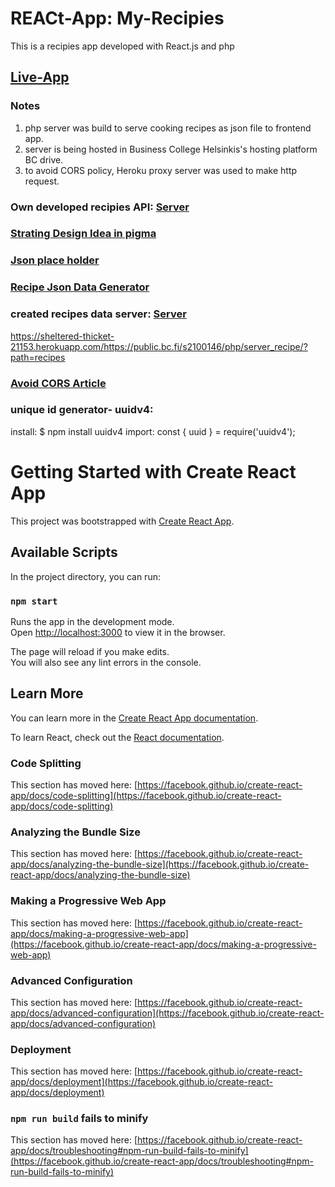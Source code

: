 # REACt-App: My-Recipies
This is a recipies app developed with React.js and php

## [Live-App](https://vigilant-swirles-3f103b.netlify.app/)
### Notes
1. php server was build to serve cooking recipes as json file to frontend app. 
2. server is being hosted in Business College Helsinkis's hosting platform BC drive.
3. to avoid CORS policy, Heroku proxy server was used to make http request.

### Own developed recipies API: [Server](https://public.bc.fi/s2100146/php/server_recipe/?path=recipes&)

### [Strating Design Idea in pigma](https://www.figma.com/proto/qrSkTc3vtJDBj8jy8QyWHH/CookBook?node-id=1%3A2&viewport=228%2C397%2C0.35646429657936096&scaling=min-zoom&page-id=0%3A1) 

### [Json place holder](https://jsonplaceholder.typicode.com/)
### [Recipe Json Data Generator](https://webcode.tools/generators/json-ld/recipe)

### created recipes data server: [Server]('https://public.bc.fi/s2100146/php/server_recipe/?path=recipes&')
https://sheltered-thicket-21153.herokuapp.com/https://public.bc.fi/s2100146/php/server_recipe/?path=recipes

### [Avoid CORS Article](https://medium.com/swlh/avoiding-cors-errors-on-localhost-in-2020-5a656ed8cefa)


### unique id generator- uuidv4: 
install: $ npm install uuidv4
import: const { uuid } = require('uuidv4');

# Getting Started with Create React App

This project was bootstrapped with [Create React App](https://github.com/facebook/create-react-app).

## Available Scripts

In the project directory, you can run:

### `npm start`

Runs the app in the development mode.\
Open [http://localhost:3000](http://localhost:3000) to view it in the browser.

The page will reload if you make edits.\
You will also see any lint errors in the console.


## Learn More

You can learn more in the [Create React App documentation](https://facebook.github.io/create-react-app/docs/getting-started).

To learn React, check out the [React documentation](https://reactjs.org/).

### Code Splitting

This section has moved here: [https://facebook.github.io/create-react-app/docs/code-splitting](https://facebook.github.io/create-react-app/docs/code-splitting)

### Analyzing the Bundle Size

This section has moved here: [https://facebook.github.io/create-react-app/docs/analyzing-the-bundle-size](https://facebook.github.io/create-react-app/docs/analyzing-the-bundle-size)

### Making a Progressive Web App

This section has moved here: [https://facebook.github.io/create-react-app/docs/making-a-progressive-web-app](https://facebook.github.io/create-react-app/docs/making-a-progressive-web-app)

### Advanced Configuration

This section has moved here: [https://facebook.github.io/create-react-app/docs/advanced-configuration](https://facebook.github.io/create-react-app/docs/advanced-configuration)

### Deployment

This section has moved here: [https://facebook.github.io/create-react-app/docs/deployment](https://facebook.github.io/create-react-app/docs/deployment)

### `npm run build` fails to minify

This section has moved here: [https://facebook.github.io/create-react-app/docs/troubleshooting#npm-run-build-fails-to-minify](https://facebook.github.io/create-react-app/docs/troubleshooting#npm-run-build-fails-to-minify)
